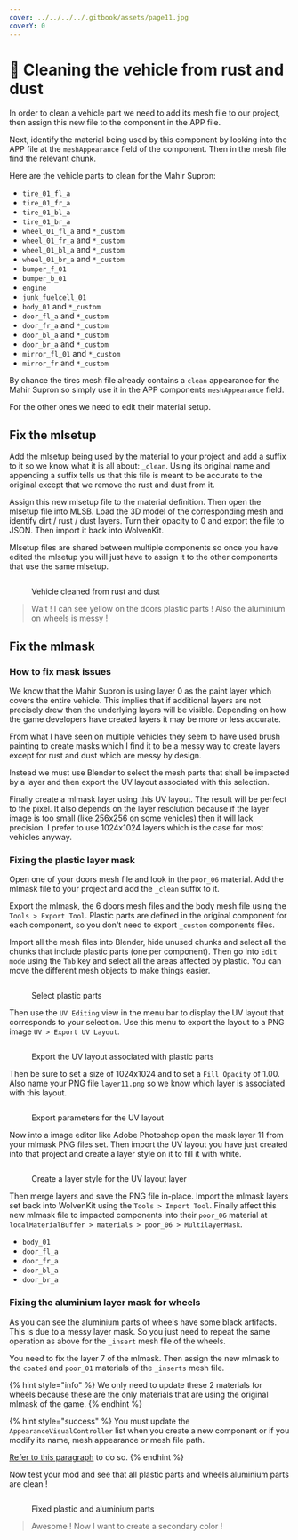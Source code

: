 ```yaml
---
cover: ../../../../.gitbook/assets/page11.jpg
coverY: 0
---
```


# 🌇 Cleaning the vehicle from rust and dust

In order to clean a vehicle part we need to add its mesh file to our project, then assign this new file to the component in the APP file.

Next, identify the material being used by this component by looking into the APP file at the `meshAppearance` field of the component. Then in the mesh file find the relevant chunk.

Here are the vehicle parts to clean for the Mahir Supron:

* `tire_01_fl_a`
* `tire_01_fr_a`
* `tire_01_bl_a`
* `tire_01_br_a`
* `wheel_01_fl_a` and `*_custom`
* `wheel_01_fr_a` and `*_custom`
* `wheel_01_bl_a` and `*_custom`
* `wheel_01_br_a` and `*_custom`
* `bumper_f_01`
* `bumper_b_01`
* `engine`
* `junk_fuelcell_01`
* `body_01` and `*_custom`
* `door_fl_a` and `*_custom`
* `door_fr_a` and `*_custom`
* `door_bl_a` and `*_custom`
* `door_br_a` and `*_custom`
* `mirror_fl_01` and `*_custom`
* `mirror_fr` and `*_custom`

By chance the tires mesh file already contains a `clean` appearance for the Mahir Supron so simply use it in the APP components `meshAppearance` field.

For the other ones we need to edit their material setup.

## Fix the mlsetup

Add the mlsetup being used by the material to your project and add a suffix to it so we know what it is all about: `_clean`. Using its original name and appending a suffix tells us that this file is meant to be accurate to the original except that we remove the rust and dust from it.

Assign this new mlsetup file to the material definition. Then open the mlsetup file into MLSB. Load the 3D model of the corresponding mesh and identify dirt / rust / dust layers. Turn their opacity to 0 and export the file to JSON. Then import it back into WolvenKit.

Mlsetup files are shared between multiple components so once you have edited the mlsetup you will just have to assign it to the other components that use the same mlsetup.

<figure><img src="../../../../.gitbook/assets/clean_vehicle (2).png" alt=""><figcaption><p>Vehicle cleaned from rust and dust</p></figcaption></figure>

> Wait ! I can see yellow on the doors plastic parts ! Also the aluminium on wheels is messy !

## Fix the mlmask

### How to fix mask issues

We know that the Mahir Supron is using layer 0 as the paint layer which covers the entire vehicle. This implies that if additional layers are not precisely drew then the underlying layers will be visible. Depending on how the game developers have created layers it may be more or less accurate.

From what I have seen on multiple vehicles they seem to have used brush painting to create masks which I find it to be a messy way to create layers except for rust and dust which are messy by design.

Instead we must use Blender to select the mesh parts that shall be impacted by a layer and then export the UV layout associated with this selection.

Finally create a mlmask layer using this UV layout. The result will be perfect to the pixel. It also depends on the layer resolution because if the layer image is too small (like 256x256 on some vehicles) then it will lack precision. I prefer to use 1024x1024 layers which is the case for most vehicles anyway.

### Fixing the plastic layer mask

Open one of your doors mesh file and look in the `poor_06` material. Add the mlmask file to your project and add the `_clean` suffix to it.&#x20;

Export the mlmask, the 6 doors mesh files and the body mesh file using the `Tools > Export Tool`. Plastic parts are defined in the original component for each component, so you don't need to export `_custom` components files.

Import all the mesh files into Blender, hide unused chunks and select all the chunks that include plastic parts (one per component). Then go into `Edit mode` using the `Tab` key and select all the areas affected by plastic. You can move the different mesh objects to make things easier.

<figure><img src="../../../../.gitbook/assets/image (338).png" alt=""><figcaption><p>Select plastic parts</p></figcaption></figure>

Then use the `UV Editing` view in the menu bar to display the UV layout that corresponds to your selection. Use this menu to export the layout to a PNG image `UV > Export UV Layout`.

<figure><img src="../../../../.gitbook/assets/image (339).png" alt=""><figcaption><p>Export the UV layout associated with plastic parts</p></figcaption></figure>

Then be sure to set a size of 1024x1024 and to set a `Fill Opacity` of 1.00. Also name your PNG file `layer11.png` so we know which layer is associated with this layout.

<figure><img src="../../../../.gitbook/assets/image (335).png" alt=""><figcaption><p>Export parameters for the UV layout</p></figcaption></figure>

Now into a image editor like Adobe Photoshop open the mask layer 11 from your mlmask PNG files set. Then import the UV layout you have just created into that project and create a layer style on it to fill it with white.

<figure><img src="../../../../.gitbook/assets/image (337).png" alt=""><figcaption><p>Create a layer style for the UV layout layer</p></figcaption></figure>

Then merge layers and save the PNG file in-place. Import the mlmask layers set back into WolvenKit using the `Tools > Import Tool`. Finally affect this new mlmask file to impacted components into their `poor_06` material at `localMaterialBuffer > materials > poor_06 > MultilayerMask`.

* `body_01`
* `door_fl_a`
* `door_fr_a`
* `door_bl_a`
* `door_br_a`

### Fixing the aluminium layer mask for wheels

As you can see the aluminium parts of wheels have some black artifacts. This is due to a messy layer mask. So you just need to repeat the same operation as above for the `_insert` mesh file of the wheels.

You need to fix the layer 7 of the mlmask. Then assign the new mlmask to the `coated` and `poor_01` materials of the `_inserts` mesh file.

{% hint style="info" %}
We only need to update these 2 materials for wheels because these are the only materials that are using the original mlmask of the game.
{% endhint %}

{% hint style="success" %}
You must update the `AppearanceVisualController` list when you create a new component or if you modify its name, mesh appearance or mesh file path.

[Refer to this paragraph](creating-a-new-customizable-component.md#update-the-appearancevisualcontroller) to do so.
{% endhint %}

Now test your mod and see that all plastic parts and wheels aluminium parts are clean !

<figure><img src="../../../../.gitbook/assets/photomode_25052024_145020 copie.png" alt=""><figcaption><p>Fixed plastic and aluminium parts</p></figcaption></figure>

> Awesome ! Now I want to create a secondary color !
